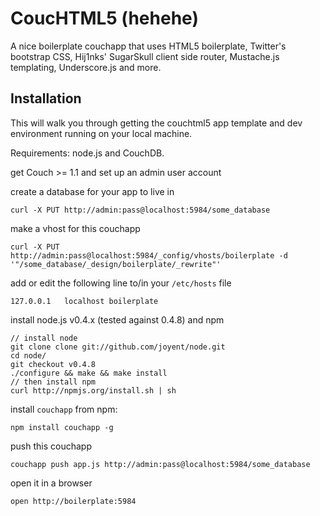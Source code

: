 # CoucHTML5 (hehehe)

A nice boilerplate couchapp that uses HTML5 boilerplate, Twitter's bootstrap CSS, Hij1nks' SugarSkull client side router, Mustache.js templating, Underscore.js and more.

## Installation

This will walk you through getting the couchtml5 app template and dev environment running on your local machine.

Requirements: node.js and CouchDB.

get Couch >= 1.1 and set up an admin user account

create a database for your app to live in

    curl -X PUT http://admin:pass@localhost:5984/some_database
    
make a vhost for this couchapp

    curl -X PUT http://admin:pass@localhost:5984/_config/vhosts/boilerplate -d '"/some_database/_design/boilerplate/_rewrite"'

add or edit the following line to/in your `/etc/hosts` file

    127.0.0.1	localhost boilerplate
    
install node.js v0.4.x (tested against 0.4.8) and npm

    // install node
    git clone clone git://github.com/joyent/node.git
    cd node/
    git checkout v0.4.8
    ./configure && make && make install
    // then install npm
    curl http://npmjs.org/install.sh | sh

install `couchapp` from npm:

    npm install couchapp -g
    
push this couchapp

    couchapp push app.js http://admin:pass@localhost:5984/some_database
    
open it in a browser

    open http://boilerplate:5984